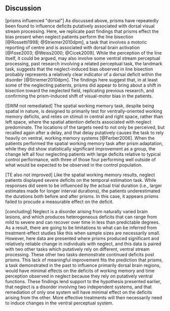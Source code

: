 Discussion
----------

[prisms influenced "dorsal"] As discussed above, prisms have
repeatedly been found to influence deficits putatively associated
with dorsal visual stream processing. Here, we replicate past
findings that prisms effect the bias present when neglect patients
perform the line bisection [@Rossetti1998; @Striemer2010dpm], a
task that involves a motoric reporting of centre and is associated
with dorsal brain activation [@Foxe2003; @Weiss2000; @Cicek2009].
While the perception of the line itself, it could be argued, may
also involve some ventral stream perceptual processing, past
research involving a related perceptual task, the landmark task,
suggests that the neglect-induced bias observed in line bisection
probably represents a relatively clear indicator of a dorsal
deficit within the disorder [@Striemer2010dpm]. The findings here
suggest that, in at least some of the neglecting
patients, prisms did appear to bring about a shift in bisection
toward the neglected field, replicating previous research, and
confirming the prism-induced shift of visual-motor bias in the
patients.

[SWM not remediated] The spatial working memory task, despite
being spatial in nature, is designed to primarily test for 
ventrally-oriented working memory deficits, and relies on stimuli
in central and right space, rather than left space, where the spatial
attention defects associated with neglect predominate. 
The locations of the targets need
to not only be perceived, but recalled again after a delay, and
that delay putatively causes the task to rely heavily on ventral,
working memory systems [@Ferber2006].  When the patients performed
the spatial working memory task after prism adaptation, while they
did show statistically significant improvement as a group, the
change left all four neglecting patients with large deficits
relative to typical control performance, with three of those four
performing well outside of what would be expected to be observed
in the control population.

[TE also not improved] Like the spatial working memory results,
neglect patients displayed severe deficits on the temporal
estimation task. While responses did seem to be influenced by the
actual trial duration (i.e., larger estimates made for longer
interval durations), the patients underestimated the durations
both before and after prisms. In this case, it appears prisms
failed to procude a measurable
effect on the deficit.

[concluding] Neglect is a disorder arising from naturally varied
brain lesions, and which produces heterogeneous deficits that can
range from mild to severe and can recover over time in less than
predictable degrees. As a result, there are going to be
limitations to what can be inferred from treatment-effect studies
like this when sample sizes are necessarily small.  However, here
data are presented where prisms produced significant and
relatively reliable change in individuals with neglect, and this
data is paired with two other tasks which putatively rely on
different, ventral stream processing. These other two tasks
demonstrate continued deficits post prisms. This lack of
meaningful improvement fits the prediction that prisms, a
task demonstrated in the past to influence primarily dorsal brain
regions, would have minimal effects on the deficits of working
memory and time perception observed in neglect because they rely
on putatively ventral functions. These findings lend support to
the hypothesis presented earlier, that neglect is a disorder
involving two independent
systems, and that remediation of only one system will have minimal
effect on the deficits arising from the other. More effective
treatments will then necessarily need to induce changes in the
ventral perceptual system.
